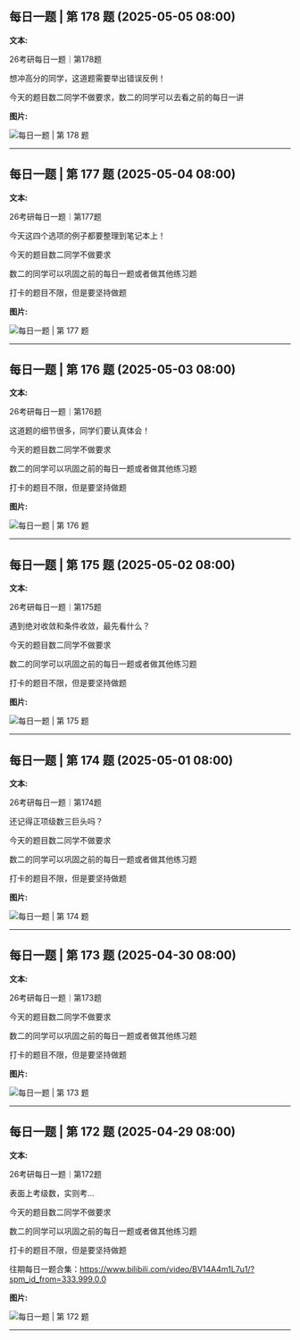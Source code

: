 <!-- ID: 1063282721844887552 -->
## 每日一题 | 第 178 题 (2025-05-05 08:00)

**文本:**

26考研每日一题｜第178题 

想冲高分的同学，这道题需要举出错误反例！

今天的题目数二同学不做要求，数二的同学可以去看之前的每日一讲

**图片:**

![每日一题 | 第 178 题](bili_images/178_2025_05_05.png)

---

<!-- ID: 1062911636647444497 -->
## 每日一题 | 第 177 题 (2025-05-04 08:00)

**文本:**

26考研每日一题｜第177题 

今天这四个选项的例子都要整理到笔记本上！

今天的题目数二同学不做要求

数二的同学可以巩固之前的每日一题或者做其他练习题

打卡的题目不限，但是要坚持做题

**图片:**

![每日一题 | 第 177 题](bili_images/177_2025_05_04.png)

---

<!-- ID: 1062540551444758549 -->
## 每日一题 | 第 176 题 (2025-05-03 08:00)

**文本:**

26考研每日一题｜第176题 

这道题的细节很多，同学们要认真体会！


今天的题目数二同学不做要求

数二的同学可以巩固之前的每日一题或者做其他练习题

打卡的题目不限，但是要坚持做题

**图片:**

![每日一题 | 第 176 题](bili_images/176_2025_05_03.png)

---

<!-- ID: 1062169466294501393 -->
## 每日一题 | 第 175 题 (2025-05-02 08:00)

**文本:**

26考研每日一题｜第175题

遇到绝对收敛和条件收敛，最先看什么？

今天的题目数二同学不做要求

数二的同学可以巩固之前的每日一题或者做其他练习题

打卡的题目不限，但是要坚持做题

**图片:**

![每日一题 | 第 175 题](bili_images/175_2025_05_02.png)

---

<!-- ID: 1061798381111738370 -->
## 每日一题 | 第 174 题 (2025-05-01 08:00)

**文本:**

26考研每日一题｜第174题

还记得正项级数三巨头吗？


今天的题目数二同学不做要求

数二的同学可以巩固之前的每日一题或者做其他练习题

打卡的题目不限，但是要坚持做题

**图片:**

![每日一题 | 第 174 题](bili_images/174_2025_05_01.png)

---

<!-- ID: 1061427295954141191 -->
## 每日一题 | 第 173 题 (2025-04-30 08:00)

**文本:**

26考研每日一题｜第173题

今天的题目数二同学不做要求

数二的同学可以巩固之前的每日一题或者做其他练习题

打卡的题目不限，但是要坚持做题

**图片:**

![每日一题 | 第 173 题](bili_images/173_2025_04_30.png)

---

<!-- ID: 1061056210747260928 -->
## 每日一题 | 第 172 题 (2025-04-29 08:00)

**文本:**

26考研每日一题｜第172题 

表面上考级数，实则考...


今天的题目数二同学不做要求

数二的同学可以巩固之前的每日一题或者做其他练习题

打卡的题目不限，但是要坚持做题

往期每日一题合集：https://www.bilibili.com/video/BV14A4m1L7u1/?spm_id_from=333.999.0.0

**图片:**

![每日一题 | 第 172 题](bili_images/172_2025_04_29.png)

---

